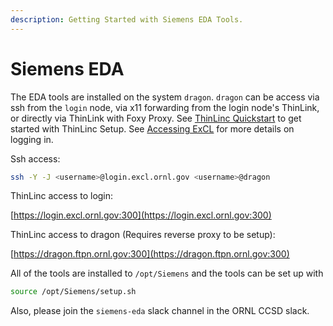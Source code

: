 ```yaml
---
description: Getting Started with Siemens EDA Tools.
---
```


# Siemens EDA

The EDA tools are installed on the system `dragon`. `dragon` can be access via ssh from the `login` node, via x11 forwarding from the login node's ThinLink, or directly via ThinLink with Foxy Proxy. See [ThinLinc Quickstart](ThinLinc.md) to get started with ThinLinc Setup. See [Accessing ExCL](../excl-support/access.md) for more details on logging in.

Ssh access:

```bash
ssh -Y -J <username>@login.excl.ornl.gov <username>@dragon
```

ThinLinc access to login:

[https://login.excl.ornl.gov:300](https://login.excl.ornl.gov:300)

ThinLinc access to dragon (Requires reverse proxy to be setup):

[https://dragon.ftpn.ornl.gov:300](https://dragon.ftpn.ornl.gov:300)

All of the tools are installed to `/opt/Siemens` and the tools can be set up with

```bash
source /opt/Siemens/setup.sh
```

Also, please join the `siemens-eda` slack channel in the ORNL CCSD slack.
